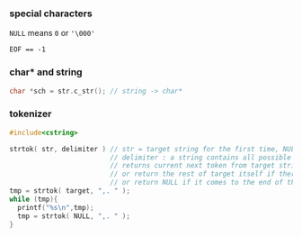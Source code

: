 ### special characters

`NULL` means `0` or `'\000'`

`EOF == -1`

### char\* and string

```cpp
char *sch = str.c_str(); // string -> char*
```

### tokenizer

```cpp
#include<cstring>

strtok( str, delimiter ) // str = target string for the first time, NULL for the rest
                         // delimiter : a string contains all possible delimiters
                         // returns current next token from target string
                         // or return the rest of target itself if there's no token left
                         // or return NULL if it comes to the end of the target string
tmp = strtok( target, ",. " );              
while (tmp){
  printf("%s\n",tmp);
  tmp = strtok( NULL, ",. " );
}
```



